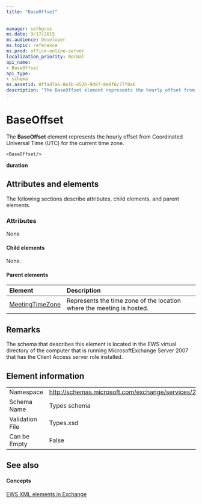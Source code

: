 ```yaml
---
title: "BaseOffset"
 
 
manager: sethgros
ms.date: 9/17/2015
ms.audience: Developer
ms.topic: reference
ms.prod: office-online-server
localization_priority: Normal
api_name:
- BaseOffset
api_type:
- schema
ms.assetid: 0ffad7a6-8e1b-452b-9d87-8e0f6c77f0a6
description: "The BaseOffset element represents the hourly offset from Coordinated Universal Time (UTC) for the current time zone."
---
```


# BaseOffset

The **BaseOffset** element represents the hourly offset from Coordinated Universal Time (UTC) for the current time zone. 
  
```
<BaseOffset/>
```

 **duration**
## Attributes and elements

The following sections describe attributes, child elements, and parent elements.
  
### Attributes

None
  
#### Child elements

None.
  
#### Parent elements

|**Element**|**Description**|
|:-----|:-----|
|[MeetingTimeZone](meetingtimezone.md) <br/> |Represents the time zone of the location where the meeting is hosted.  <br/> |
   
## Remarks

The schema that describes this element is located in the EWS virtual directory of the computer that is running MicrosoftExchange Server 2007 that has the Client Access server role installed.
  
## Element information

|||
|:-----|:-----|
|Namespace  <br/> |http://schemas.microsoft.com/exchange/services/2006/types  <br/> |
|Schema Name  <br/> |Types schema  <br/> |
|Validation File  <br/> |Types.xsd  <br/> |
|Can be Empty  <br/> |False  <br/> |
   
## See also

#### Concepts

[EWS XML elements in Exchange](ews-xml-elements-in-exchange.md)

